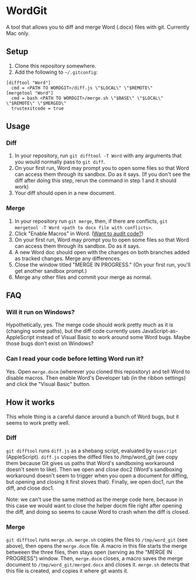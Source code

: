 WordGit
=======

A tool that allows you to diff and merge Word (.docx) files with git. Currently
Mac only.

Setup
-----

1. Clone this repository somewhere.
2. Add the following to `~/.gitconfig`:
  ```
  [difftool "Word"]
	cmd = <PATH TO WORDGIT>/diff.js \"$LOCAL\" \"$REMOTE\"
  [mergetool "Word"]
	cmd = bash <PATH TO WORDGIT>/merge.sh \"$BASE\" \"$LOCAL\" \"$REMOTE\" \"$MERGED\"
	trustexitcode = true
  ```

Usage
-----

### Diff
1. In your repository, run `git difftool -T Word` with any arguments that you
   would normally pass to `git diff`. 
2. On your first run, Word may prompt you to open some files so that Word can
   access them through its sandbox. Do as it says. (If you don't see the diff
   after doing this step, rerun the command in step 1 and it should work)
3. Your diff should open in a new document.

### Merge
1. In your repository run `git merge`, then, if there are conflicts,
   `git mergetool -T Word <path to docx file with conflicts>`.
2. Click "Enable Macros" in Word. ([Want to audit code?][audit])
3. On your first run, Word may prompt you to open some files so that Word can
   access them through its sandbox. Do as it says.
4. A new Word doc should open with the changes on both branches added as
   tracked changes. Merge any differences.
5. Close the window titled "MERGE IN PROGRESS." (On your first run, you'll
   get another sandbox prompt.)
6. Merge any other files and commit your merge as normal.

[audit]: #can-i-read-your-code-before-letting-word-run-it

FAQ
---

### Will it run on Windows?

Hypothetically, yes. The merge code should work pretty much as it is (changing
some paths), but the diff code currently uses JavaScript-as-AppleScript instead
of Visual Basic to work around some Word bugs. Maybe those bugs don't exist on
Windows?

### Can I read your code before letting Word run it?

Yes. Open `merge.docm` (wherever you cloned this repository) and tell Word to
disable macros. Then enable Word's Developer tab (in the ribbon settings) and
click the "Visual Basic" button.

How it works
------------

This whole thing is a careful dance around a bunch of Word bugs, but it seems
to work pretty well.

### Diff

`git difftool` runs `diff.js` as a shebang script, evaluated by `osascript`
(AppleScript). `diff.js` copies the diffed files to /tmp/word_git (we copy them
because Git gives us paths that Word's sandboxing workaround doesn't seem to
like). Then we open and close doc2 (Word's sandboxing workaround doesn't seem
to trigger when you open a document for diffing, but opening and closing it
first sloves that). Finally, we open doc1, run the diff, and close doc1.

Note: we can't use the same method as the merge code here, because in this case
we would want to close the helper docm file right after opening the diff, and
doing so seems to cause Word to crash when the diff is closed.

### Merge

`git difftool` runs `merge.sh`. `merge.sh` copies the files to `/tmp/word_git`
(see above), then opens the `merge.docm` file. A macro in this file starts the
merge betweeen the three files, then stays open (serving as the "MERGE IN
PROGRESS") window. Then, `merge.docm` closes, a macro saves the merge document
to `/tmp/word_git/merged.docx` and closes it. `merge.sh` detects that this file
is created, and copies it where git wants it.
